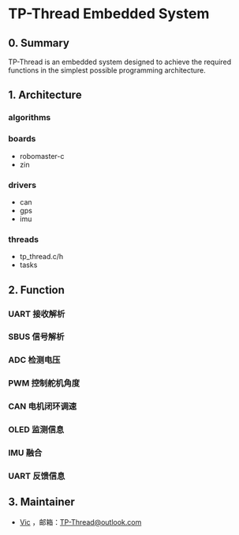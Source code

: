 # TP-Thread Embedded System

## 0. Summary
TP-Thread is an embedded system designed to achieve the required functions in the simplest possible programming architecture.

## 1. Architecture

### algorithms

### boards
- robomaster-c
- zin

### drivers
- can
- gps
- imu

### threads
- tp\_thread.c/h
- tasks

## 2. Function

### UART 接收解析
### SBUS 信号解析
### ADC 检测电压
### PWM 控制舵机角度
### CAN 电机闭环调速
### OLED 监测信息
### IMU 融合
### UART 反馈信息

## 3. Maintainer

- [Vic](https://github.com/TP-Thread) ，邮箱：<TP-Thread@outlook.com>
